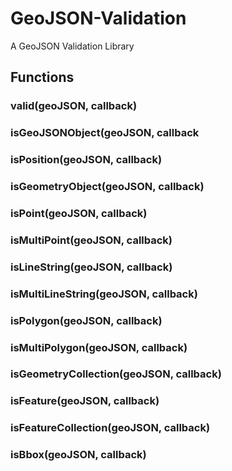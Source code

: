 GeoJSON-Validation
==================

A GeoJSON Validation Library

## Functions
### valid(geoJSON, callback)  

### isGeoJSONObject(geoJSON, callback

### isPosition(geoJSON, callback)

### isGeometryObject(geoJSON, callback)

### isPoint(geoJSON, callback)

### isMultiPoint(geoJSON, callback)

### isLineString(geoJSON, callback)

### isMultiLineString(geoJSON, callback)

### isPolygon(geoJSON, callback)

### isMultiPolygon(geoJSON, callback)

### isGeometryCollection(geoJSON, callback)

### isFeature(geoJSON, callback)

### isFeatureCollection(geoJSON, callback)

### isBbox(geoJSON, callback)
